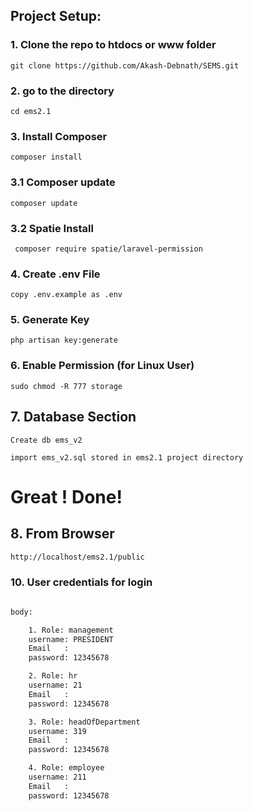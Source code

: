 ## Project Setup:

### 1. Clone the repo to htdocs or www folder

```
git clone https://github.com/Akash-Debnath/SEMS.git
```

### 2. go to the directory 
```
cd ems2.1
```

### 3. Install Composer
```
composer install
```

### 3.1 Composer update
```
composer update
```

### 3.2 Spatie Install
```
 composer require spatie/laravel-permission
```


### 4. Create .env File
```
copy .env.example as .env
```

### 5. Generate Key
```
php artisan key:generate
```

### 6. Enable Permission (for Linux User)

```
sudo chmod -R 777 storage
```

## 7. Database Section

```
Create db ems_v2
```

```
import ems_v2.sql stored in ems2.1 project directory 
```

# Great ! Done! 

## 8. From Browser
```html
http://localhost/ems2.1/public
```

### 10. User credentials for login
```html

body:

    1. Role: management
    username: PRESIDENT
    Email   :
    password: 12345678

    2. Role: hr
    username: 21
    Email   :
    password: 12345678

    3. Role: headOfDepartment
    username: 319
    Email   :
    password: 12345678

    4. Role: employee
    username: 211
    Email   :
    password: 12345678
```

